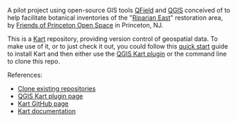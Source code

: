 A pilot project using open-source GIS tools [QField](https://qfield.org/) and [QGIS](https://qgis.org/) conceived of to help facilitate botanical inventories of the "[Riparian East](https://www.fopos.org/riparian-restoration-project)" restoration area, by [Friends of Princeton Open Space](https://www.fopos.org/) in Princeton, NJ.

This is a [Kart](https://kartproject.org/) repository, providing version control of geospatial data. To make use of it, or to just check it out, you could follow this [quick start](https://docs.kartproject.org/en/latest/pages/quick_guide.html#quick-guide) guide to install Kart and then either use the [QGIS Kart plugin](https://plugins.qgis.org/plugins/kart/) or the command line to clone this repo. 

References:
- [Clone existing repositories](https://docs.kartproject.org/en/latest/pages/commands/kart_clone.html#clone-existing-repositories)
- [QGIS Kart plugin page](https://plugins.qgis.org/plugins/kart/)
- [Kart GitHub page](https://github.com/koordinates/kart)
- [Kart documentation](https://docs.kartproject.org/en/latest/)

